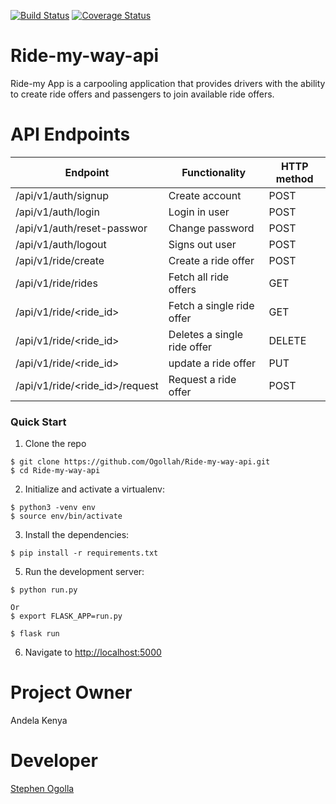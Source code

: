 [![Build Status](https://travis-ci.org/Ogollah/WeConnect.svg?branch=master)](https://travis-ci.org/Ogollah/WeConnect) [![Coverage Status](https://coveralls.io/repos/github/Ogollah/Ride-my-way-api/badge.svg?branch=ft-tests)](https://coveralls.io/github/Ogollah/Ride-my-way-api?branch=ft-tests)
# Ride-my-way-api
Ride-my App is a carpooling application that provides drivers with the ability to create ride offers and passengers to join available ride offers.
   
# API Endpoints
|Endpoint                            | Functionality                    |HTTP method 
|------------------------------------|----------------------------------|-------------
|/api/v1/auth/signup                 |Create account                    |POST        
|/api/v1/auth/login                  |Login in user                     |POST
|/api/v1/auth/reset-passwor          |Change password                   |POST
|/api/v1/auth/logout                 |Signs out user                    |POST
|/api/v1/ride/create                 |Create a ride offer               |POST
|/api/v1/ride/rides                  |Fetch all ride offers             |GET
|/api/v1/ride/<ride_id>              |Fetch a single ride offer         |GET
|/api/v1/ride/<ride_id>              |Deletes a single ride offer       |DELETE
|/api/v1/ride/<ride_id>              |update a ride offer               |PUT 
|/api/v1/ride/<ride_id>/request      |Request a ride offer              |POST


### Quick Start

1. Clone the repo
  ```
  $ git clone https://github.com/Ogollah/Ride-my-way-api.git
  $ cd Ride-my-way-api
  ```

2. Initialize and activate a virtualenv:
  ```
  $ python3 -venv env
  $ source env/bin/activate
  ```

3. Install the dependencies:
  ```
  $ pip install -r requirements.txt
  ```

5. Run the development server:
  ```
  $ python run.py
  ```
  ```
  Or
  $ export FLASK_APP=run.py
  ```
  ```
  $ flask run
  ```

6. Navigate to [http://localhost:5000](http://localhost:5000)

# Project Owner
   Andela Kenya

# Developer
   [Stephen Ogolla](https://github.com/Ogollah/)
